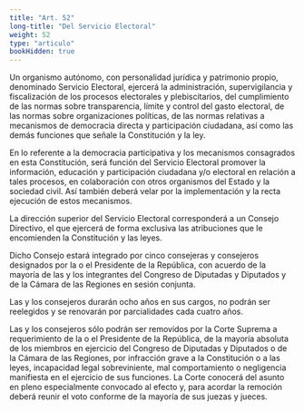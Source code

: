 ```yaml
---
title: "Art. 52"
long-title: "Del Servicio Electoral"
weight: 52
type: "articulo"
bookHidden: true
---
```

Un organismo autónomo, con personalidad jurídica y patrimonio propio, denominado Servicio Electoral, ejercerá la administración, supervigilancia y fiscalización de los procesos electorales y plebiscitarios, del cumplimiento de las normas sobre transparencia, límite y control del gasto electoral, de las normas sobre organizaciones políticas, de las normas relativas a mecanismos de democracia directa y participación ciudadana, así como las demás funciones que señale la Constitución y la ley.

En lo referente a la democracia participativa y los mecanismos consagrados en esta Constitución, será función del Servicio Electoral promover la información, educación y participación ciudadana y/o electoral en relación a tales procesos, en colaboración con otros organismos del Estado y la sociedad civil. Así también deberá velar por la implementación y la recta ejecución de estos mecanismos.

La dirección superior del Servicio Electoral corresponderá a un Consejo Directivo, el que ejercerá de forma exclusiva las atribuciones que le encomienden la Constitución y las leyes.

Dicho Consejo estará integrado por cinco consejeras y consejeros designados por la o el Presidente de la República, con acuerdo de la mayoría de las y los integrantes del Congreso de Diputadas y Diputados y de la Cámara de las Regiones en sesión conjunta. 

Las y los consejeros durarán ocho años en sus cargos, no podrán ser reelegidos y se renovarán por parcialidades cada cuatro años.

Las y los consejeros sólo podrán ser removidos por la Corte Suprema a requerimiento de la o el Presidente de la República, de la mayoría absoluta de los miembros en ejercicio del Congreso de Diputadas y Diputados o de la Cámara de las Regiones, por infracción grave a la Constitución o a las leyes, incapacidad legal sobreviniente, mal comportamiento o negligencia manifiesta en el ejercicio de sus funciones. La Corte conocerá del asunto en pleno especialmente convocado al efecto y, para acordar la remoción deberá reunir el voto conforme de la mayoría de sus juezas y jueces.
